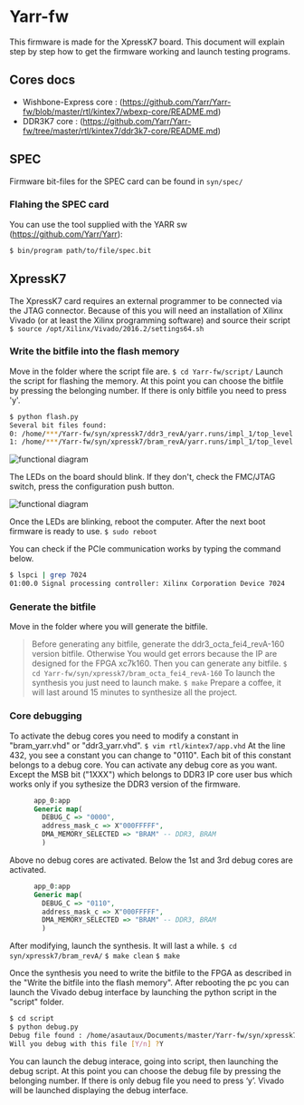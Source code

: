 # Yarr-fw
This firmware is made for the XpressK7 board. This document will explain step by step how to get the firmware working and launch testing programs.

## Cores docs

* Wishbone-Express core : (https://github.com/Yarr/Yarr-fw/blob/master/rtl/kintex7/wbexp-core/README.md)
* DDR3K7 core : (https://github.com/Yarr/Yarr-fw/tree/master/rtl/kintex7/ddr3k7-core/README.md)

## SPEC
Firmware bit-files for the SPEC card can be found in `syn/spec/`

### Flahing the SPEC card
You can use the tool supplied with the YARR sw (https://github.com/Yarr/Yarr):
```bash
$ bin/program path/to/file/spec.bit
```

## XpressK7
The XpressK7 card requires an external programmer to be connected via the JTAG connector.
Because of this you will need an installation of Xilinx Vivado (or at least the Xilinx programming software) and source their script `$ source /opt/Xilinx/Vivado/2016.2/settings64.sh`

### Write the bitfile into the flash memory
Move in the folder where the script file are.
`$ cd Yarr-fw/script/`
Launch the script for flashing the memory. At this point you can choose the bitfile by pressing the belonging number. If there is only bitfile you need to press 'y'.
```bash
$ python flash.py
Several bit files found: 
0: /home/***/Yarr-fw/syn/xpressk7/ddr3_revA/yarr.runs/impl_1/top_level.bit
1: /home/***/Yarr-fw/syn/xpressk7/bram_revA/yarr.runs/impl_1/top_level.bit
```
![functional diagram](https://raw.githubusercontent.com/Yarr/Yarr-fw/master/doc/board_on_board_leds.jpeg)

The LEDs on the board should blink. If they don't, check the FMC/JTAG switch, press the configuration push button.

![functional diagram](https://raw.githubusercontent.com/Yarr/Yarr-fw/master/doc/board_board_configuration_components.jpeg)

Once the LEDs are blinking, reboot the computer. After the next boot firmware is ready to use.
`$ sudo reboot`


You can check if the PCIe communication works by typing the command below.
```bash
$ lspci | grep 7024
01:00.0 Signal processing controller: Xilinx Corporation Device 7024
```


### Generate the bitfile
Move in the folder where you will generate the bitfile.
> Before generating any bitfile, generate the ddr3_octa_fei4_revA-160 version bitfile. Otherwise You would get errors because the IP are designed for the FPGA xc7k160. Then you can generate any bitfile.
`$ cd Yarr-fw/syn/xpressk7/bram_octa_fei4_revA-160`
To launch the synthesis you just need to launch make.
`$ make`
Prepare a coffee, it will last around 15 minutes to synthesize all the project. 


### Core debugging
To activate the debug cores you need to modify a constant in "bram_yarr.vhd" or "ddr3_yarr.vhd".
`$ vim rtl/kintex7/app.vhd`
At the line 432, you see a constant you can change to "0110". Each bit of this constant belongs to a debug core. You can activate any debug core as you want. Except the MSB bit ("1XXX") which belongs to DDR3 IP core user bus which works only if you sythesize the DDR3 version of the firmware.
```VHDL
      app_0:app
      Generic map(
        DEBUG_C => "0000", 
        address_mask_c => X"000FFFFF",
        DMA_MEMORY_SELECTED => "BRAM" -- DDR3, BRAM 
        )

```
Above no debug cores are activated. Below the 1st and 3rd debug cores are activated.
```VHDL
      app_0:app
      Generic map(
        DEBUG_C => "0110", 
        address_mask_c => X"000FFFFF",
        DMA_MEMORY_SELECTED => "BRAM" -- DDR3, BRAM 
        )

```
After modifying, launch the synthesis. It will last a while.
`$ cd syn/xpressk7/bram_revA/`
`$ make clean`
`$ make`

Once the synthesis you need to write the bitfile to the FPGA as described in the "Write the bitfile into the flash memory". After rebooting the pc you can launch the Vivado debug interface
by launching the python script in the "script" folder.
```bash
$ cd script
$ python debug.py 
Debug file found : /home/asautaux/Documents/master/Yarr-fw/syn/xpressk7/bram_quad_fei4_revA-325/debug_nets.ltx
Will you debug with this file [Y/n] ?Y
```
You can launch the debug interace, going into script, then launching the debug script. At this point you can choose the debug file by pressing the belonging number. If there is only debug file you need to press ‘y’. Vivado will be launched displaying the debug interface.


